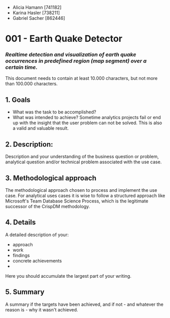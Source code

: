 - Alicia Hamann [741182]
- Karina Hasler [738211]
- Gabriel Sacher [862446]

# 001 - Earth Quake Detector
### *Realtime detection and visualization of earth quake occurrences in predefined region (map segment) over a certain time.*

This document needs to contain at least 10.000 characters, but not more than 100.000 characters.

## 1. Goals

- What was the task to be accomplished? 
- What was intended to achieve? Sometime analytics projects fail or end up with the insight that the user problem can not be solved. 
  This is also a valid and valuable result.

## 2. Description:

Description and your understanding of the business question or problem, analytical question and/or technical problem associated with the use case.

## 3. Methodological approach

The methodological approach chosen to process and implement the use case.
For analytical uses cases it is wise to follow a structured approach like Microsoft's Team Database Science Process, which is the legitimate successor of the CrispDM methodology.

## 4. Details

A detailed description of your: 
- approach 
- work
- findings
- concrete achievements
- 
Here you should accumulate the largest part of your writing.

## 5. Summary 
A summary if the targets have been achieved, and if not - and whatever the reason is - why it wasn't achieved.
